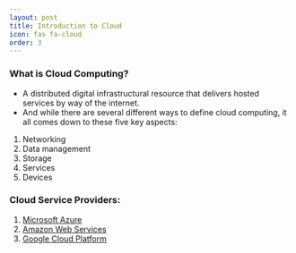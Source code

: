 ```yaml
---
layout: post
title: Introduction to Cloud
icon: fas fa-cloud
order: 3
---
```


### What is Cloud Computing?

- A distributed digital infrastructural resource that delivers hosted services by way of the internet.
- And while there are several different ways to define cloud computing, it all comes down to these five key aspects:

1. Networking
2. Data management
3. Storage
4. Services
5. Devices


### Cloud Service Providers:

1. [Microsoft Azure](/pages/cloud/azure/introductiontoazure)
2. [Amazon Web Services](/pages/cloud/aws/introductiontoaws)
3. [Google Cloud Platform](/pages/cloud/gcp/introductiontogcp)